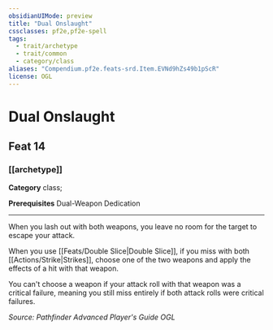```yaml
---
obsidianUIMode: preview
title: "Dual Onslaught"
cssclasses: pf2e,pf2e-spell
tags:
  - trait/archetype
  - trait/common
  - category/class
aliases: "Compendium.pf2e.feats-srd.Item.EVNd9hZs49b1pScR"
license: OGL
---
```

# Dual Onslaught
## Feat 14
### [[archetype]]

**Category** class; 



**Prerequisites** Dual-Weapon Dedication
* * *
When you lash out with both weapons, you leave no room for the target to escape your attack.

When you use [[Feats/Double Slice|Double Slice]], if you miss with both [[Actions/Strike|Strikes]], choose one of the two weapons and apply the effects of a hit with that weapon.

You can't choose a weapon if your attack roll with that weapon was a critical failure, meaning you still miss entirely if both attack rolls were critical failures.

*Source: Pathfinder Advanced Player's Guide*
*OGL*